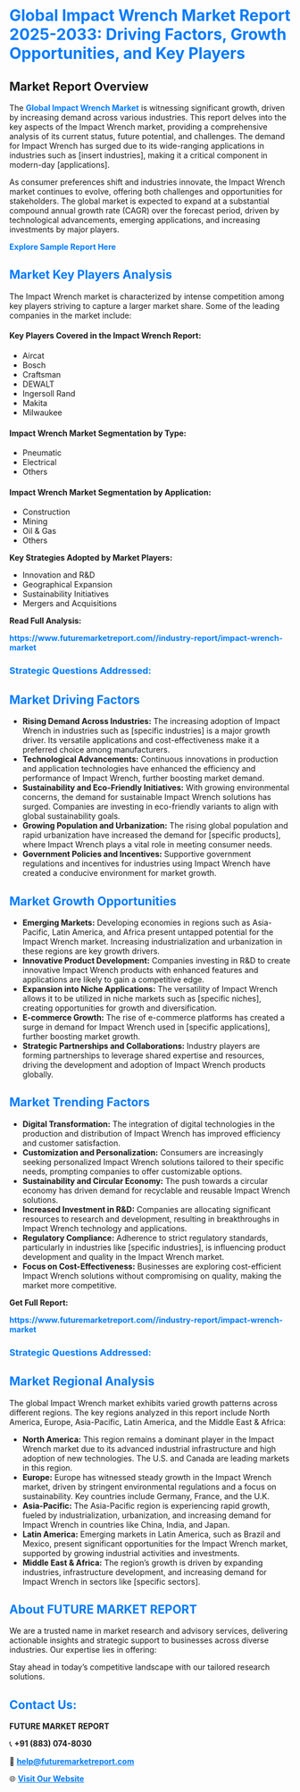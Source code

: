 <h1 style="color: #007BFF;">Global Impact Wrench Market Report 2025-2033: Driving Factors, Growth Opportunities, and Key Players</h1>

<section id="overview">
<h2>Market Report Overview</h2>
<p>The <a href="https://www.futuremarketreport.com//industry-report/impact-wrench-market" style="color: #007BFF; text-decoration: none;"><strong>Global Impact Wrench Market</strong></a> is witnessing significant growth, driven by increasing demand across various industries. This report delves into the key aspects of the Impact Wrench market, providing a comprehensive analysis of its current status, future potential, and challenges. The demand for Impact Wrench has surged due to its wide-ranging applications in industries such as [insert industries], making it a critical component in modern-day [applications].</p>
<p>As consumer preferences shift and industries innovate, the Impact Wrench market continues to evolve, offering both challenges and opportunities for stakeholders. The global market is expected to expand at a substantial compound annual growth rate (CAGR) over the forecast period, driven by technological advancements, emerging applications, and increasing investments by major players.</p>
</section>

<section id="overview">
<p><a href="https://www.futuremarketreport.com//request-sample/reportId=54969" style="color: #007BFF; text-decoration: none;"><strong>Explore Sample Report Here</strong></a></p>
</section>

<section id="key-players">
<h2 style="color: #007BFF;">Market Key Players Analysis</h2>
<p>The Impact Wrench market is characterized by intense competition among key players striving to capture a larger market share. Some of the leading companies in the market include:</p>
<h4>Key Players Covered in the Impact Wrench Report:</h4>
<ul><li>Aircat</li><li>Bosch</li><li>Craftsman</li><li>DEWALT</li><li>Ingersoll Rand</li><li>Makita</li><li>Milwaukee</li></ul>
<h4>Impact Wrench Market Segmentation by Type:</h4>
<ul><li>Pneumatic</li><li>Electrical</li><li>Others</li></ul>

<h4>Impact Wrench Market Segmentation by Application:</h4>
<ul><li>Construction</li><li>Mining</li><li>Oil &amp; Gas</li><li>Others</li></ul>
<p><strong>Key Strategies Adopted by Market Players:</strong></p>
<ul>
<li>Innovation and R&D</li>
<li>Geographical Expansion</li>
<li>Sustainability Initiatives</li>
<li>Mergers and Acquisitions</li>
</ul>
</section>

<section>
<p><strong>Read Full Analysis: </strong></p><a href="https://www.futuremarketreport.com//industry-report/impact-wrench-market" style="color: #007BFF; text-decoration: none;"><strong>https://www.futuremarketreport.com//industry-report/impact-wrench-market</strong></a>
<h3 style="color: #007BFF;">Strategic Questions Addressed:</h3>
</section>

<section id="driving-factors">
<h2 style="color: #007BFF;">Market Driving Factors</h2>
<ul>
<li><strong>Rising Demand Across Industries:</strong> The increasing adoption of Impact Wrench in industries such as [specific industries] is a major growth driver. Its versatile applications and cost-effectiveness make it a preferred choice among manufacturers.</li>
<li><strong>Technological Advancements:</strong> Continuous innovations in production and application technologies have enhanced the efficiency and performance of Impact Wrench, further boosting market demand.</li>
<li><strong>Sustainability and Eco-Friendly Initiatives:</strong> With growing environmental concerns, the demand for sustainable Impact Wrench solutions has surged. Companies are investing in eco-friendly variants to align with global sustainability goals.</li>
<li><strong>Growing Population and Urbanization:</strong> The rising global population and rapid urbanization have increased the demand for [specific products], where Impact Wrench plays a vital role in meeting consumer needs.</li>
<li><strong>Government Policies and Incentives:</strong> Supportive government regulations and incentives for industries using Impact Wrench have created a conducive environment for market growth.</li>
</ul>
</section>

<section id="growth-opportunities">
<h2 style="color: #007BFF;">Market Growth Opportunities</h2>
<ul>
<li><strong>Emerging Markets:</strong> Developing economies in regions such as Asia-Pacific, Latin America, and Africa present untapped potential for the Impact Wrench market. Increasing industrialization and urbanization in these regions are key growth drivers.</li>
<li><strong>Innovative Product Development:</strong> Companies investing in R&D to create innovative Impact Wrench products with enhanced features and applications are likely to gain a competitive edge.</li>
<li><strong>Expansion into Niche Applications:</strong> The versatility of Impact Wrench allows it to be utilized in niche markets such as [specific niches], creating opportunities for growth and diversification.</li>
<li><strong>E-commerce Growth:</strong> The rise of e-commerce platforms has created a surge in demand for Impact Wrench used in [specific applications], further boosting market growth.</li>
<li><strong>Strategic Partnerships and Collaborations:</strong> Industry players are forming partnerships to leverage shared expertise and resources, driving the development and adoption of Impact Wrench products globally.</li>
</ul>
</section>

<section id="trending-factors">
<h2 style="color: #007BFF;">Market Trending Factors</h2>
<ul>
<li><strong>Digital Transformation:</strong> The integration of digital technologies in the production and distribution of Impact Wrench has improved efficiency and customer satisfaction.</li>
<li><strong>Customization and Personalization:</strong> Consumers are increasingly seeking personalized Impact Wrench solutions tailored to their specific needs, prompting companies to offer customizable options.</li>
<li><strong>Sustainability and Circular Economy:</strong> The push towards a circular economy has driven demand for recyclable and reusable Impact Wrench solutions.</li>
<li><strong>Increased Investment in R&D:</strong> Companies are allocating significant resources to research and development, resulting in breakthroughs in Impact Wrench technology and applications.</li>
<li><strong>Regulatory Compliance:</strong> Adherence to strict regulatory standards, particularly in industries like [specific industries], is influencing product development and quality in the Impact Wrench market.</li>
<li><strong>Focus on Cost-Effectiveness:</strong> Businesses are exploring cost-efficient Impact Wrench solutions without compromising on quality, making the market more competitive.</li>
</ul>
</section>

<section>
<p><strong>Get Full Report: </strong></p><a href="https://www.futuremarketreport.com//industry-report/impact-wrench-market" style="color: #007BFF; text-decoration: none;"><strong>https://www.futuremarketreport.com//industry-report/impact-wrench-market</strong></a>
<h3 style="color: #007BFF;">Strategic Questions Addressed:</h3>
</section>


<section id="regional-analysis">
<h2 style="color: #007BFF;">Market Regional Analysis</h2>
<p>The global Impact Wrench market exhibits varied growth patterns across different regions. The key regions analyzed in this report include North America, Europe, Asia-Pacific, Latin America, and the Middle East & Africa:</p>
<ul>
<li><strong>North America:</strong> This region remains a dominant player in the Impact Wrench market due to its advanced industrial infrastructure and high adoption of new technologies. The U.S. and Canada are leading markets in this region.</li>
<li><strong>Europe:</strong> Europe has witnessed steady growth in the Impact Wrench market, driven by stringent environmental regulations and a focus on sustainability. Key countries include Germany, France, and the U.K.</li>
<li><strong>Asia-Pacific:</strong> The Asia-Pacific region is experiencing rapid growth, fueled by industrialization, urbanization, and increasing demand for Impact Wrench in countries like China, India, and Japan.</li>
<li><strong>Latin America:</strong> Emerging markets in Latin America, such as Brazil and Mexico, present significant opportunities for the Impact Wrench market, supported by growing industrial activities and investments.</li>
<li><strong>Middle East & Africa:</strong> The region’s growth is driven by expanding industries, infrastructure development, and increasing demand for Impact Wrench in sectors like [specific sectors].</li>
</ul>
</section>

<footer>
<h2 style="color: #007BFF;">About FUTURE MARKET REPORT</h2>
<p>We are a trusted name in market research and advisory services, delivering actionable insights and strategic support to businesses across diverse industries. Our expertise lies in offering:</p>

<p>Stay ahead in today’s competitive landscape with our tailored research solutions.</p>

<h2 style="color: #007BFF;">Contact Us:</h2>
<p><strong>FUTURE MARKET REPORT</strong></p>
<p>📞 <strong>+91 (883) 074-8030</strong></p>
<p>📧 <strong><a href="mailto:help@futuremarketreport.com" style="color: #007BFF;">help@futuremarketreport.com</a></strong></p>
<p>🌐 <strong><a href="https://www.futuremarketreport.com/" style="color: #007BFF;">Visit Our Website</a></strong></p>
</footer>